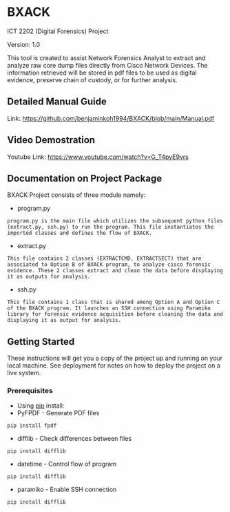 # BXACK
ICT 2202 (Digital Forensics) Project 

Version: 1.0

This tool is created to assist Network Forensics Analyst to extract and analyze raw core dump files directly from Cisco Network Devices. The information retrieved will be stored in pdf files to be used as digital evidence, preserve chain of custody, or for further analysis.


## Detailed Manual Guide
Link: https://github.com/benjaminkoh1994/BXACK/blob/main/Manual.pdf


## Video Demostration
Youtube Link: https://www.youtube.com/watch?v=G_T4pyE9vrs


## Documentation on Project Package 
BXACK Project consists of three module namely:

* program.py
```
program.py is the main file which utilizes the subsequent python files (extract.py, ssh.py) to run the program. This file instantiates the imported classes and defines the flow of BXACK.
```
* extract.py
```
This file contains 2 classes (EXTRACTCMD, EXTRACTSECT) that are associated to Option B of BXACK program, to analyze cisco forensic evidence. These 2 classes extract and clean the data before displaying it as outputs for analysis.
```
* ssh.py
```
This file contains 1 class that is shared among Option A and Option C of the BXACK program. It launches an SSH connection using Paramiko library for forensic evidence acquisition before cleaning the data and displaying it as output for analysis.
```

## Getting Started

These instructions will get you a copy of the project up and running on your local machine. See deployment for notes on how to deploy the project on a live system.

### Prerequisites
* Using [pip](https://pip.pypa.io/en/stable/) install:
* PyFPDF - Generate PDF files
```
pip install fpdf
```
* difflib - Check differences between files
```
pip install difflib
```
* datetime - Control flow of program
```
pip install difflib
```
* paramiko - Enable SSH connection
```
pip install difflib
```



